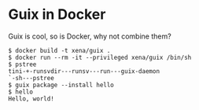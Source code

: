 # Guix in Docker

Guix is cool, so is Docker, why not combine them?

```console
$ docker build -t xena/guix .
$ docker run --rm -it --privileged xena/guix /bin/sh
$ pstree
tini-+-runsvdir---runsv---run---guix-daemon
`-sh---pstree
$ guix package --install hello
$ hello
Hello, world!
```
